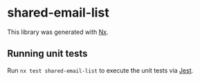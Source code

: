 # shared-email-list

This library was generated with [Nx](https://nx.dev).

## Running unit tests

Run `nx test shared-email-list` to execute the unit tests via [Jest](https://jestjs.io).
